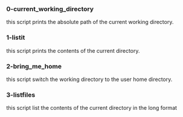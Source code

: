### 0-current_working_directory
this script prints the absolute path of the current working directory.
### 1-listit
this script prints the contents of the current directory.
### 2-bring_me_home
this script switch the working directory to the user home directory.
### 3-listfiles
this script list the contents of the current directory in the long format
